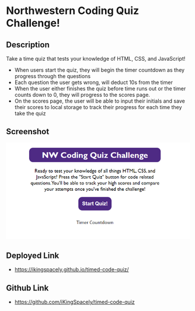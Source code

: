 # Northwestern Coding Quiz Challenge!

## Description
Take a time quiz that tests your knowledge of HTML, CSS, and JavaScript!
- When users start the quiz, they will begin the timer countdown as they progress through the questions
- Each question the user gets wrong, will deduct 10s from the timer
- When the user either finishes the quiz before time runs out or the timer counts down to 0, they will progress to the scores page.
- On the scores page, the user will be able to input their initials and save their scores to local storage to track their progress for each time they take the quiz

## Screenshot
![](assets/images/Code-Quiz-SC.png)

## Deployed Link
- https://ikingspacely.github.io/timed-code-quiz/

## Github Link
- https://github.com/iKingSpacely/timed-code-quiz
